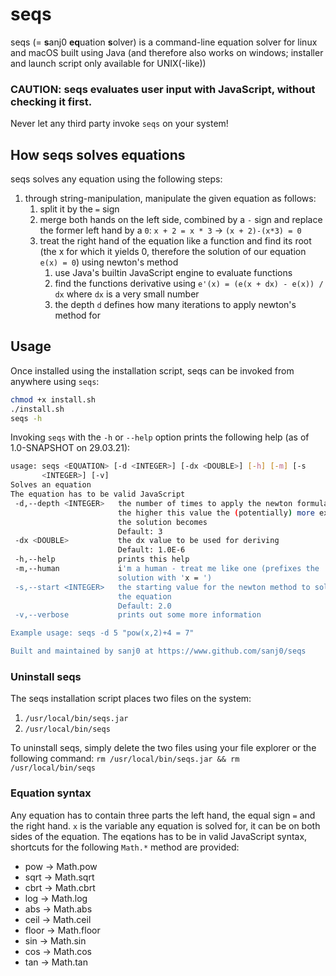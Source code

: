 # seqs
seqs (= **s**anj0 **eq**uation **s**olver) is a command-line equation
solver for linux and macOS built using Java (and therefore also works on windows;
installer and launch script only available for UNIX(-like))

### CAUTION: seqs evaluates user input with JavaScript, without checking it first.
Never let any third party invoke `seqs` on your system!

## How seqs solves equations
seqs solves any equation using the following steps:
1. through string-manipulation, manipulate the given equation as follows:
    1. split it by the `=` sign
    2. merge both hands on the left side, combined by a `-` sign and replace
       the former left hand by a `0`:
       `x + 2 = x * 3` -> `(x + 2)-(x*3) = 0`
    3. treat the right hand of the equation like a function and find its root
       (the x for which it yields 0, therefore the solution of our equation `e(x) = 0`)
       using newton's method
        1. use Java's builtin JavaScript engine to evaluate functions
        2. find the functions derivative using `e'(x) = (e(x + dx) - e(x)) / dx`
           where `dx` is a very small number
        3. the depth `d` defines how many iterations to apply newton's method for   

## Usage
Once installed using the installation script, seqs can be invoked from anywhere
using `seqs`:
```bash
chmod +x install.sh
./install.sh
seqs -h
```
Invoking `seqs` with the `-h` or `--help` option prints the following help
(as of 1.0-SNAPSHOT on 29.03.21):
```bash
usage: seqs <EQUATION> [-d <INTEGER>] [-dx <DOUBLE>] [-h] [-m] [-s
       <INTEGER>] [-v]
Solves an equation
The equation has to be valid JavaScript
 -d,--depth <INTEGER>   the number of times to apply the newton formula -
                        the higher this value the (potentially) more exact
                        the solution becomes
                        Default: 3
 -dx <DOUBLE>           the dx value to be used for deriving
                        Default: 1.0E-6
 -h,--help              prints this help
 -m,--human             i'm a human - treat me like one (prefixes the
                        solution with 'x = ')
 -s,--start <INTEGER>   the starting value for the newton method to solve
                        the equation
                        Default: 2.0
 -v,--verbose           prints out some more information

Example usage: seqs -d 5 "pow(x,2)+4 = 7"

Built and maintained by sanj0 at https://www.github.com/sanj0/seqs
```

### Uninstall seqs
The seqs installation script places two files on the system:

1. `/usr/local/bin/seqs.jar`
2. `/usr/local/bin/seqs`

To uninstall seqs, simply delete the two files using your file explorer or the
following command:
`rm /usr/local/bin/seqs.jar && rm /usr/local/bin/seqs`

### Equation syntax
Any equation has to contain three parts the left hand, the equal sign `=`
and the right hand. `x` is the variable any equation is solved for, it can be
on both sides of the equation. The eqations has to be in valid JavaScript syntax,
shortcuts for the following `Math.*` method are provided:
- pow -> Math.pow
- sqrt -> Math.sqrt
- cbrt -> Math.cbrt
- log -> Math.log
- abs -> Math.abs
- ceil -> Math.ceil
- floor -> Math.floor
- sin -> Math.sin
- cos -> Math.cos
- tan -> Math.tan
